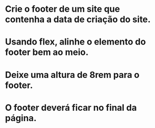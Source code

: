 # Crie o footer de um site que contenha a data de criação do site.
#
# Usando flex, alinhe o elemento do footer bem ao meio.
#
# Deixe uma altura de 8rem para o footer.
#
# O footer deverá ficar no final da página.

